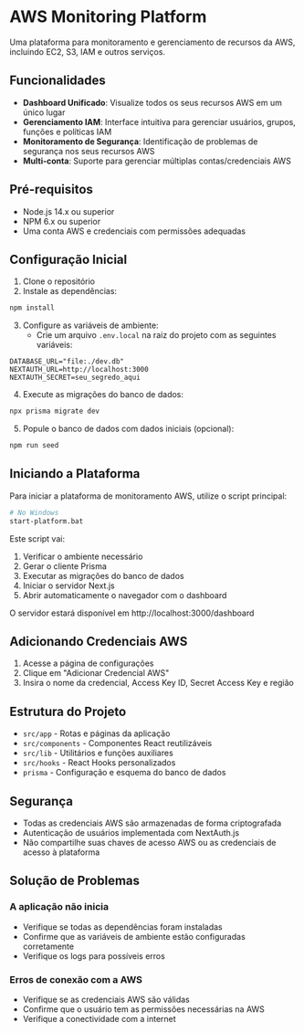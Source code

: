 # AWS Monitoring Platform

Uma plataforma para monitoramento e gerenciamento de recursos da AWS, incluindo EC2, S3, IAM e outros serviços.

## Funcionalidades

- **Dashboard Unificado**: Visualize todos os seus recursos AWS em um único lugar
- **Gerenciamento IAM**: Interface intuitiva para gerenciar usuários, grupos, funções e políticas IAM
- **Monitoramento de Segurança**: Identificação de problemas de segurança nos seus recursos AWS
- **Multi-conta**: Suporte para gerenciar múltiplas contas/credenciais AWS

## Pré-requisitos

- Node.js 14.x ou superior
- NPM 6.x ou superior
- Uma conta AWS e credenciais com permissões adequadas

## Configuração Inicial

1. Clone o repositório
2. Instale as dependências:

```bash
npm install
```

3. Configure as variáveis de ambiente:
   - Crie um arquivo `.env.local` na raiz do projeto com as seguintes variáveis:

```
DATABASE_URL="file:./dev.db"
NEXTAUTH_URL=http://localhost:3000
NEXTAUTH_SECRET=seu_segredo_aqui
```

4. Execute as migrações do banco de dados:

```bash
npx prisma migrate dev
```

5. Popule o banco de dados com dados iniciais (opcional):

```bash
npm run seed
```

## Iniciando a Plataforma

Para iniciar a plataforma de monitoramento AWS, utilize o script principal:

```bash
# No Windows
start-platform.bat
```

Este script vai:
1. Verificar o ambiente necessário
2. Gerar o cliente Prisma
3. Executar as migrações do banco de dados
4. Iniciar o servidor Next.js
5. Abrir automaticamente o navegador com o dashboard

O servidor estará disponível em http://localhost:3000/dashboard

## Adicionando Credenciais AWS

1. Acesse a página de configurações
2. Clique em "Adicionar Credencial AWS"
3. Insira o nome da credencial, Access Key ID, Secret Access Key e região

## Estrutura do Projeto

- `src/app` - Rotas e páginas da aplicação
- `src/components` - Componentes React reutilizáveis
- `src/lib` - Utilitários e funções auxiliares
- `src/hooks` - React Hooks personalizados
- `prisma` - Configuração e esquema do banco de dados

## Segurança

- Todas as credenciais AWS são armazenadas de forma criptografada
- Autenticação de usuários implementada com NextAuth.js
- Não compartilhe suas chaves de acesso AWS ou as credenciais de acesso à plataforma

## Solução de Problemas

### A aplicação não inicia

- Verifique se todas as dependências foram instaladas
- Confirme que as variáveis de ambiente estão configuradas corretamente
- Verifique os logs para possíveis erros

### Erros de conexão com a AWS

- Verifique se as credenciais AWS são válidas
- Confirme que o usuário tem as permissões necessárias na AWS
- Verifique a conectividade com a internet


